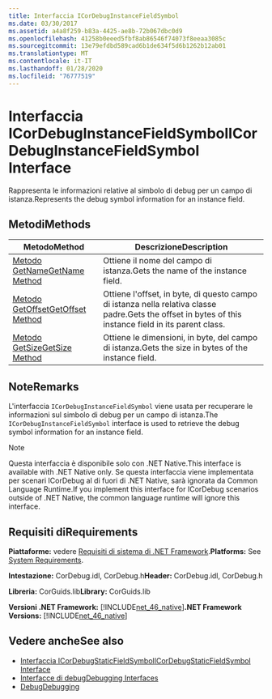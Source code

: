 ```yaml
---
title: Interfaccia ICorDebugInstanceFieldSymbol
ms.date: 03/30/2017
ms.assetid: a4a8f259-b83a-4425-ae8b-72b067dbc0d9
ms.openlocfilehash: 41258b0eeed5fbf8ab86546f74073f8eeaa3085c
ms.sourcegitcommit: 13e79efdbd589cad6b1de634f5d6b1262b12ab01
ms.translationtype: MT
ms.contentlocale: it-IT
ms.lasthandoff: 01/28/2020
ms.locfileid: "76777519"
---
```

# <a name="icordebuginstancefieldsymbol-interface"></a><span data-ttu-id="b7953-102">Interfaccia ICorDebugInstanceFieldSymbol</span><span class="sxs-lookup"><span data-stu-id="b7953-102">ICorDebugInstanceFieldSymbol Interface</span></span>
<span data-ttu-id="b7953-103">Rappresenta le informazioni relative al simbolo di debug per un campo di istanza.</span><span class="sxs-lookup"><span data-stu-id="b7953-103">Represents the debug symbol information for an instance field.</span></span>  
  
## <a name="methods"></a><span data-ttu-id="b7953-104">Metodi</span><span class="sxs-lookup"><span data-stu-id="b7953-104">Methods</span></span>  
  
|<span data-ttu-id="b7953-105">Metodo</span><span class="sxs-lookup"><span data-stu-id="b7953-105">Method</span></span>|<span data-ttu-id="b7953-106">Descrizione</span><span class="sxs-lookup"><span data-stu-id="b7953-106">Description</span></span>|  
|------------|-----------------|  
|[<span data-ttu-id="b7953-107">Metodo GetName</span><span class="sxs-lookup"><span data-stu-id="b7953-107">GetName Method</span></span>](icordebuginstancefieldsymbol-getname-method.md)|<span data-ttu-id="b7953-108">Ottiene il nome del campo di istanza.</span><span class="sxs-lookup"><span data-stu-id="b7953-108">Gets the name of the instance field.</span></span>|  
|[<span data-ttu-id="b7953-109">Metodo GetOffset</span><span class="sxs-lookup"><span data-stu-id="b7953-109">GetOffset Method</span></span>](icordebuginstancefieldsymbol-getoffset-method.md)|<span data-ttu-id="b7953-110">Ottiene l'offset, in byte, di questo campo di istanza nella relativa classe padre.</span><span class="sxs-lookup"><span data-stu-id="b7953-110">Gets the offset in bytes of this instance field in its parent class.</span></span>|  
|[<span data-ttu-id="b7953-111">Metodo GetSize</span><span class="sxs-lookup"><span data-stu-id="b7953-111">GetSize Method</span></span>](icordebuginstancefieldsymbol-getsize-method.md)|<span data-ttu-id="b7953-112">Ottiene le dimensioni, in byte, del campo di istanza.</span><span class="sxs-lookup"><span data-stu-id="b7953-112">Gets the size in bytes of the instance field.</span></span>|  
  
## <a name="remarks"></a><span data-ttu-id="b7953-113">Note</span><span class="sxs-lookup"><span data-stu-id="b7953-113">Remarks</span></span>  
 <span data-ttu-id="b7953-114">L'interfaccia `ICorDebugInstanceFieldSymbol` viene usata per recuperare le informazioni sul simbolo di debug per un campo di istanza.</span><span class="sxs-lookup"><span data-stu-id="b7953-114">The `ICorDebugInstanceFieldSymbol` interface is used to retrieve the debug symbol information for an instance field.</span></span>  
  
> [!NOTE]
> <span data-ttu-id="b7953-115">Questa interfaccia è disponibile solo con .NET Native.</span><span class="sxs-lookup"><span data-stu-id="b7953-115">This interface is available with .NET Native only.</span></span> <span data-ttu-id="b7953-116">Se questa interfaccia viene implementata per scenari ICorDebug al di fuori di .NET Native, sarà ignorata da Common Language Runtime.</span><span class="sxs-lookup"><span data-stu-id="b7953-116">If you implement this interface for ICorDebug scenarios outside of .NET Native, the common language runtime will ignore this interface.</span></span>  
  
## <a name="requirements"></a><span data-ttu-id="b7953-117">Requisiti di</span><span class="sxs-lookup"><span data-stu-id="b7953-117">Requirements</span></span>  
 <span data-ttu-id="b7953-118">**Piattaforme:** vedere [Requisiti di sistema di .NET Framework](../../../../docs/framework/get-started/system-requirements.md).</span><span class="sxs-lookup"><span data-stu-id="b7953-118">**Platforms:** See [System Requirements](../../../../docs/framework/get-started/system-requirements.md).</span></span>  
  
 <span data-ttu-id="b7953-119">**Intestazione:** CorDebug.idl, CorDebug.h</span><span class="sxs-lookup"><span data-stu-id="b7953-119">**Header:** CorDebug.idl, CorDebug.h</span></span>  
  
 <span data-ttu-id="b7953-120">**Libreria:** CorGuids.lib</span><span class="sxs-lookup"><span data-stu-id="b7953-120">**Library:** CorGuids.lib</span></span>  
  
 <span data-ttu-id="b7953-121">**Versioni .NET Framework:** [!INCLUDE[net_46_native](../../../../includes/net-46-native-md.md)]</span><span class="sxs-lookup"><span data-stu-id="b7953-121">**.NET Framework Versions:** [!INCLUDE[net_46_native](../../../../includes/net-46-native-md.md)]</span></span>  
  
## <a name="see-also"></a><span data-ttu-id="b7953-122">Vedere anche</span><span class="sxs-lookup"><span data-stu-id="b7953-122">See also</span></span>

- [<span data-ttu-id="b7953-123">Interfaccia ICorDebugStaticFieldSymbol</span><span class="sxs-lookup"><span data-stu-id="b7953-123">ICorDebugStaticFieldSymbol Interface</span></span>](icordebugstaticfieldsymbol-interface.md)
- [<span data-ttu-id="b7953-124">Interfacce di debug</span><span class="sxs-lookup"><span data-stu-id="b7953-124">Debugging Interfaces</span></span>](debugging-interfaces.md)
- [<span data-ttu-id="b7953-125">Debug</span><span class="sxs-lookup"><span data-stu-id="b7953-125">Debugging</span></span>](index.md)
